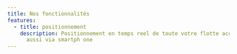 ```yaml
---
title: Nos fonctionnalités
features:
  - title: positionnement
    description: Positionnement en temps reel de toute votre flotte acce ssible
      aussi via smartph one
---
```

